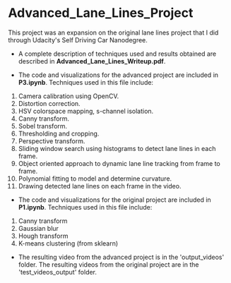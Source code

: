 # Advanced_Lane_Lines_Project
This project was an expansion on the original lane lines project that I did through Udacity's Self Driving Car Nanodegree. 
- A complete description of techniques used and results obtained are described in **Advanced_Lane_Lines_Writeup.pdf**. 

- The code and visualizations for the advanced project are included in **P3.ipynb**. Techniques used in this file include:  
1. Camera calibration using OpenCV.  
2. Distortion correction.  
3. HSV colorspace mapping, s-channel isolation.
4. Canny transform.  
5. Sobel transform.
6. Thresholding and cropping.  
7. Perspective transform.
8. Sliding window search using histograms to detect lane lines in each frame.  
9. Object oriented approach to dynamic lane line tracking from frame to frame.  
10. Polynomial fitting to model and determine curvature.  
11. Drawing detected lane lines on each frame in the video.  
  
- The code and visualizations for the original project are included in **P1.ipynb**. Techniques used in this file include:   
1. Canny transform  
2. Gaussian blur  
3. Hough transform  
4. K-means clustering (from sklearn)  


- The resulting video from the advanced project is in the 'output_videos' folder. The resulting videos from the original project are in the 'test_videos_output' folder.
